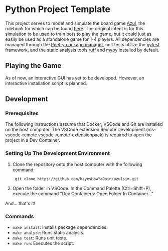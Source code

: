 # Python Project Template

This project serves to model and simulate the board game [Azul][5], the rulebook for which can be found [here][6]. The 
original intent is for this simulation to be used to train bots to play the 
game, but it could just as easily be used as a standalone game for 1-4 players. 
All dependencies are managed through the [Poetry package manager][1], unit 
tests utilize the [pytest][4] framework, and the static analysis tools 
[ruff][2] and [mypy][3] installed by default.

## Playing the Game

As of now, an interactive GUI has yet to be developed. However, an interactive 
installation script is planned.

## Development

### Prerequisites

The following instructions assume that Docker, VSCode and Git are installed on 
the host computer. The VSCode extension Remote Development 
(ms-vscode-remote.vscode-remote-extensionpack) is required to open the project 
in a Dev Container. 

### Setting Up The Development Environment

1) Clone the repository onto the host computer with the following command:
   ```
    git clone https://github.com/hayesHowYaDoin/azulsim.git
   ```
2) Open the folder in VSCode. In the Command Palette (Ctrl+Shift+P), execute 
the command "Dev Containers: Open Folder In Container..."

And... that's it!

### Commands

- ```make install```: Installs package dependencies.
- ```make analyze```: Runs static analysis.
- ```make test```: Runs unit tests.
- ```make run```: Executes the script.

[1]: https://python-poetry.org/
[2]: https://docs.astral.sh/ruff/
[3]: https://mypy-lang.org/
[4]: https://docs.pytest.org/en/7.4.x/
[5]: https://boardgamegeek.com/boardgame/230802/azul
[6]: https://cdn.1j1ju.com/medias/03/14/fd-azul-rulebook.pdf

